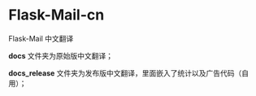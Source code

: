 Flask-Mail-cn
=============

Flask-Mail 中文翻译

**docs** 文件夹为原始版中文翻译；

**docs_release** 文件夹为发布版中文翻译，里面嵌入了统计以及广告代码（自用）；